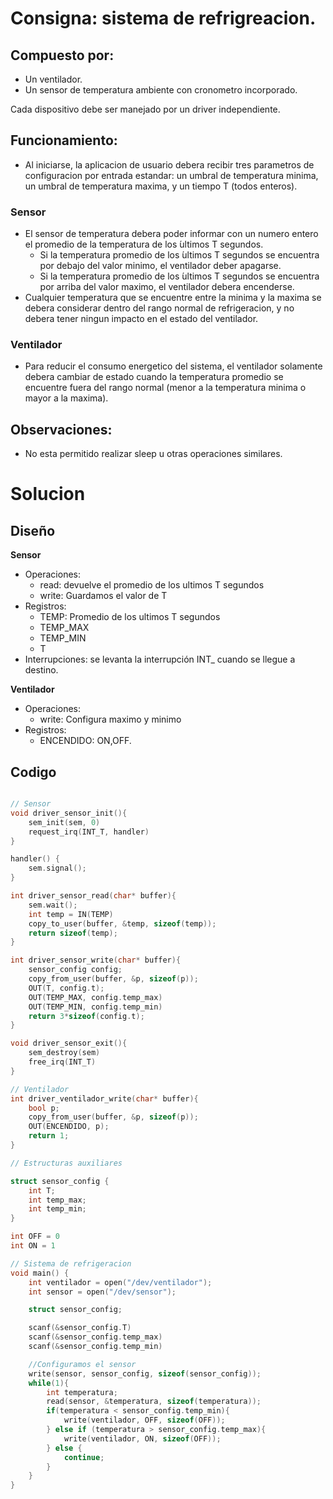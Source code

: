 # Consigna: sistema de refrigreacion.

## Compuesto por:

- Un ventilador.
- Un sensor de temperatura ambiente con cronometro incorporado.

Cada dispositivo debe ser manejado por un driver independiente.

## Funcionamiento:

- Al iniciarse, la aplicacion de usuario debera recibir tres parametros de configuracion por entrada estandar: un umbral de temperatura minima, un umbral de temperatura maxima, y un tiempo T (todos enteros).

### Sensor

- El sensor de temperatura debera poder informar con un numero entero el promedio de la temperatura de los ́ultimos T segundos.
  - Si la temperatura promedio de los ́ultimos T segundos se encuentra por debajo del valor minimo, el ventilador deber apagarse.
  - Si la temperatura promedio de los ́ultimos T segundos se encuentra por arriba del valor maximo, el ventilador debera encenderse.
- Cualquier temperatura que se encuentre entre la minima y la maxima se debera considerar dentro del rango normal de refrigeracion, y no debera tener ningun impacto en el estado del ventilador.

### Ventilador

- Para reducir el consumo energetico del sistema, el ventilador solamente debera cambiar de estado cuando la temperatura promedio se encuentre fuera del rango normal (menor a la temperatura minima o mayor a la maxima).

## Observaciones:

- No esta permitido realizar sleep u otras operaciones similares.

# Solucion

## Diseño

**Sensor**

- Operaciones:
  - read: devuelve el promedio de los ultimos T segundos
  - write: Guardamos el valor de T
- Registros:
  - TEMP: Promedio de los ultimos T segundos
  - TEMP_MAX
  - TEMP_MIN
  - T
- Interrupciones: se levanta la interrupción INT\_ cuando se llegue a destino.

**Ventilador**

- Operaciones:
  - write: Configura maximo y minimo
- Registros:
  - ENCENDIDO: ON,OFF.

## Codigo

```C

// Sensor
void driver_sensor_init(){
    sem_init(sem, 0)
	request_irq(INT_T, handler)
}

handler() {
	sem.signal();
}

int driver_sensor_read(char* buffer){
	sem.wait();
	int temp = IN(TEMP)
	copy_to_user(buffer, &temp, sizeof(temp));
	return sizeof(temp);
}

int driver_sensor_write(char* buffer){
	sensor_config config;
	copy_from_user(buffer, &p, sizeof(p));
	OUT(T, config.t);
	OUT(TEMP_MAX, config.temp_max)
	OUT(TEMP_MIN, config.temp_min)
	return 3*sizeof(config.t);
}

void driver_sensor_exit(){
    sem_destroy(sem)
    free_irq(INT_T)
}

// Ventilador
int driver_ventilador_write(char* buffer){
	bool p;
	copy_from_user(buffer, &p, sizeof(p));
	OUT(ENCENDIDO, p);
	return 1;
}

// Estructuras auxiliares

struct sensor_config {
	int T;
	int temp_max;
	int temp_min;
}

int OFF = 0
int ON = 1

// Sistema de refrigeracion
void main() {
	int ventilador = open("/dev/ventilador");
	int sensor = open("/dev/sensor");

	struct sensor_config;

	scanf(&sensor_config.T)
	scanf(&sensor_config.temp_max)
	scanf(&sensor_config.temp_min)

	//Configuramos el sensor
	write(sensor, sensor_config, sizeof(sensor_config));
	while(1){
		int temperatura;
		read(sensor, &temperatura, sizeof(temperatura));
		if(temperatura < sensor_config.temp_min){
			write(ventilador, OFF, sizeof(OFF));
		} else if (temperatura > sensor_config.temp_max){
			write(ventilador, ON, sizeof(OFF));
		} else {
			continue;
		}
	}
}
```

